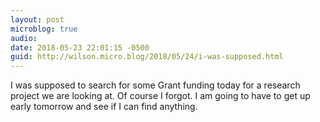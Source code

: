 ```yaml
---
layout: post
microblog: true
audio: 
date: 2018-05-23 22:01:15 -0500
guid: http://wilson.micro.blog/2018/05/24/i-was-supposed.html
---
```

I was supposed to search for some Grant funding today for a research project we are looking at. Of course I forgot. I am going to have to get up early tomorrow and see if I can find anything. 
